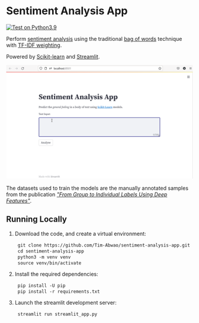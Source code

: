 # Sentiment Analysis App

[![Test on Python3.9](https://github.com/Tim-Abwao/sentiment-analysis-app/actions/workflows/run-tests.yml/badge.svg)](https://github.com/Tim-Abwao/sentiment-analysis-app/actions/workflows/run-tests.yml)

Perform [sentiment analysis][sentiment-analysis] using the traditional [bag of words][b-o-w] technique with [TF-IDF weighting][tfidf].

Powered by [Scikit-learn][sklearn] and [Streamlit][streamlit].

![Screen cast](screencast.gif)

The datasets used to train the models are the manually annotated samples from the publication *["From Group to Individual Labels Using Deep Features"][paper]*.

## Running Locally

1. Download the code, and create a virtual environment:

        git clone https://github.com/Tim-Abwao/sentiment-analysis-app.git
        cd sentiment-analysis-app
        python3 -m venv venv
        source venv/bin/activate

2. Install the required dependencies:

        pip install -U pip
        pip install -r requirements.txt

3. Launch the streamlit development server:

        streamlit run streamlit_app.py

[b-o-w]: https://en.wikipedia.org/wiki/Bag-of-words_model
[paper]: https://dl.acm.org/doi/10.1145/2783258.2783380 "Dimitrios Kotzias, Misha Denil, Nando de Freitas, and Padhraic Smyth. 2015. From Group to Individual Labels Using Deep Features. In Proceedings of the 21th ACM SIGKDD International Conference on Knowledge Discovery and Data Mining (KDD '15). Association for Computing Machinery, New York, NY, USA, 597–606."
[sentiment-analysis]: https://en.wikipedia.org/wiki/Sentiment_analysis
[sklearn]: https://scikit-learn.org/
[streamlit]: https://streamlit.io/
[tfidf]: https://en.wikipedia.org/wiki/Tf%E2%80%93idf
